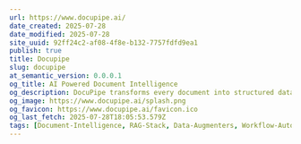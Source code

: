 ```yaml
---
url: https://www.docupipe.ai/
date_created: 2025-07-28
date_modified: 2025-07-28
site_uuid: 92ff24c2-af08-4f8e-b132-7757fdfd9ea1
publish: true
title: Docupipe
slug: docupipe
at_semantic_version: 0.0.0.1
og_title: AI Powered Document Intelligence
og_description: DocuPipe transforms every document into structured data. Extract tables, checkboxes, and forms, and automatically map any document into a JSON, database, or spreadsheet.
og_image: https://www.docupipe.ai/splash.png
og_favicon: https://www.docupipe.ai/favicon.ico
og_last_fetch: 2025-07-28T18:05:53.579Z
tags: [Document-Intelligence, RAG-Stack, Data-Augmenters, Workflow-Automation, AI-Toolkit]
---
```


